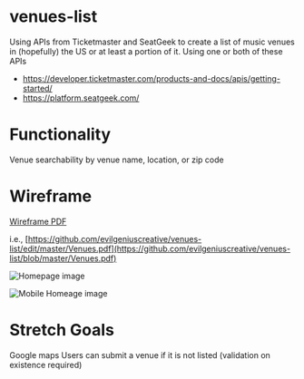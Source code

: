 # venues-list
Using APIs from Ticketmaster and SeatGeek to create a list of music venues in (hopefully) the US or at least a portion of it. 
Using one or both of these APIs

- https://developer.ticketmaster.com/products-and-docs/apis/getting-started/
- https://platform.seatgeek.com/

# Functionality

Venue searchability by venue name, location, or zip code

# Wireframe

[Wireframe PDF](https://github.com/evilgeniuscreative/venues-list/blob/master/Venues.pdf)

i.e., 
[https://github.com/evilgeniuscreative/venues-list/edit/master/Venues.pdf](https://github.com/evilgeniuscreative/venues-list/blob/master/Venues.pdf)

![Homepage image](https://github.com/evilgeniuscreative/venues-list/blob/master/Homepage.png "Homepage image")

![Mobile Homeage image](https://github.com/evilgeniuscreative/venues-list/blob/master/Mobile%20Homepage.png "Mobile Homepage image")

# Stretch Goals
Google maps
Users can submit a venue if it is not listed (validation on existence required)

